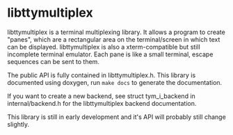# libttymultiplex

libttymultiplex is a terminal multiplexing library. It allows a program to create
"panes", which are a rectangular area on the terminal/screen in which text can be
displayed. libttymultiplex is also a xterm-compatible but still incomplete terminal
emulator. Each pane is like a small terminal, escape sequences can be sent to them.

The public API is fully contained in libttymultiplex.h. This library is documented
using doxygen, run `make docs` to generate the documentation.

If you want to create a new backend, see struct tym_i_backend in internal/backend.h
for the libttymultiplex backend documentation.

This library is still in early development and it's API will probably still change slightly.
